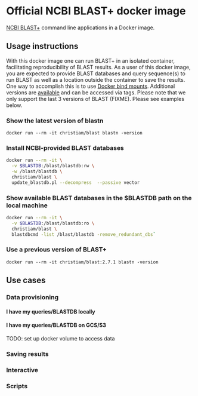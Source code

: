 # Official NCBI BLAST+ docker image

[NCBI BLAST+][1] command line applications in a Docker image.

## Usage instructions

With this docker image one can run BLAST+ in an isolated container, facilitating reproducibility of BLAST results. As a user of this docker image, you are expected to provide BLAST databases and query sequence(s) to run BLAST as well as a location outside the container to save the results. One way to accomplish this is to use [Docker bind mounts][2].
Additional versions are [available](https://hub.docker.com/r/christiam/blast/tags/) and can be accessed via tags. Please note that we only support the last 3 versions of BLAST (FIXME).
Please see examples below.

### Show the latest version of blastn

  `docker run --rm -it christiam/blast blastn -version`

### Install NCBI-provided BLAST databases

  ```bash
  docker run --rm -it \
    -v $BLASTDB:/blast/blastdb:rw \
    -w /blast/blastdb \
    christiam/blast \
    update_blastdb.pl --decompress  --passive vector
  ```

### Show available BLAST databases in the $BLASTDB path on the local machine

  ```bash
  docker run --rm -it \
    -v $BLASTDB:/blast/blastdb:ro \
    christiam/blast \
    blastdbcmd -list /blast/blastdb -remove_redundant_dbs`
  ```

### Use a previous version of BLAST+

  `docker run --rm -it christiam/blast:2.7.1 blastn -version`

## Use cases

### Data provisioning
#### I have my queries/BLASTDB locally
#### I have my queries/BLASTDB on GCS/S3
TODO: set up docker volume to access data

### Saving results

### Interactive

### Scripts

[1]: http://blast.ncbi.nlm.nih.gov/
[2]: https://docs.docker.com/storage/bind-mounts/#start-a-container-with-a-bind-mount
